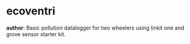 # ecoventri
__author__: <tinkrmind>
Basic pollution datalogger for two wheelers using linkit one and grove sensor starter kit.

